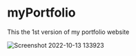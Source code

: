# myPortfolio
This the 1st version of my portfolio website

![Screenshot 2022-10-13 133923](https://user-images.githubusercontent.com/89745621/195539832-9d3894e2-9eb7-4f84-ba4a-9d136bfabd7e.png)
